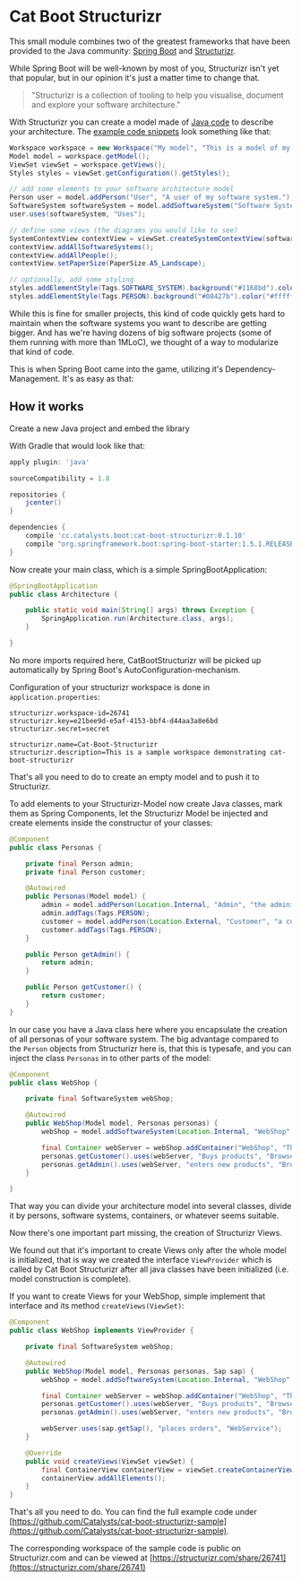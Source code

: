 # Cat Boot Structurizr

This small module combines two of the greatest frameworks that have been provided to the Java community:
[Spring Boot](http://projects.spring.io/spring-boot/) and [Structurizr](https://structurizr.com/). 

While Spring Boot will be well-known by most of you, Structurizr isn't yet that popular, but in our opinion
it's just a matter time to change that.

> "Structurizr is a collection of tooling to help you visualise, document and explore your software architecture."

With Structurizr you can create a model made of [Java code](https://structurizr.com/help/tutorials/java) to describe
your architecture. The [example code snippets](https://github.com/structurizr/java-starter/blob/master/src/main/java/com/mycompany/mysystem/Structurizr.java) look something like that:


```java
Workspace workspace = new Workspace("My model", "This is a model of my software system.");
Model model = workspace.getModel();
ViewSet viewSet = workspace.getViews();
Styles styles = viewSet.getConfiguration().getStyles();

// add some elements to your software architecture model
Person user = model.addPerson("User", "A user of my software system.");
SoftwareSystem softwareSystem = model.addSoftwareSystem("Software System", "My software system.");
user.uses(softwareSystem, "Uses");

// define some views (the diagrams you would like to see)
SystemContextView contextView = viewSet.createSystemContextView(softwareSystem, "Context", "A description of this diagram.");
contextView.addAllSoftwareSystems();
contextView.addAllPeople();
contextView.setPaperSize(PaperSize.A5_Landscape);

// optionally, add some styling
styles.addElementStyle(Tags.SOFTWARE_SYSTEM).background("#1168bd").color("#ffffff");
styles.addElementStyle(Tags.PERSON).background("#08427b").color("#ffffff");
```

While this is fine for smaller projects, this kind of code quickly gets hard to maintain when the software systems
you want to describe are getting bigger. And has we're having dozens of big software projects (some of them running with more than 
1MLoC), we thought of a way to modularize that kind of code.

This is when Spring Boot came into the game, utilizing it's Dependency-Management. It's as easy as that:

## How it works

Create a new Java project and embed the library

With Gradle that would look like that:

```groovy
apply plugin: 'java'

sourceCompatibility = 1.8

repositories {
    jcenter()
}

dependencies {
    compile 'cc.catalysts.boot:cat-boot-structurizr:0.1.10'
    compile "org.springframework.boot:spring-boot-starter:1.5.1.RELEASE"
}
```

Now create your main class, which is a simple SpringBootApplication:

```java
@SpringBootApplication
public class Architecture {

    public static void main(String[] args) throws Exception {
        SpringApplication.run(Architecture.class, args);
    }

}
```

No more imports required here, CatBootStructurizr will be picked up automatically by Spring Boot's AutoConfiguration-mechanism.

Configuration of your structurizr workspace is done in ``application.properties``:

```properties
structurizr.workspace-id=26741
structurizr.key=e21bee9d-e5af-4153-bbf4-d44aa3a8e6bd 
structurizr.secret=secret

structurizr.name=Cat-Boot-Structurizr 
structurizr.description=This is a sample workspace demonstrating cat-boot-structurizr
```

That's all you need to do to create an empty model and to push it to Structurizr.

To add elements to your Structurizr-Model now create Java classes, mark them as Spring Components, let the Structurizr Model
be injected and create elements inside the constructur of your classes:

```java
@Component
public class Personas {

    private final Person admin;
    private final Person customer;

    @Autowired
    public Personas(Model model) {
        admin = model.addPerson(Location.Internal, "Admin", "the administrator of our system");
        admin.addTags(Tags.PERSON);
        customer = model.addPerson(Location.External, "Customer", "a customer who wants to buy items in our shop");
        customer.addTags(Tags.PERSON);
    }

    public Person getAdmin() {
        return admin;
    }

    public Person getCustomer() {
        return customer;
    }
}
```

In our case you have a Java class here where you encapsulate the creation of all personas of your software system.
The big advantage compared to the ``Person`` objects from Structurizr here is, that this is typesafe, and you can inject
the class ``Personas`` in to other parts of the model:

```java
@Component
public class WebShop {

    private final SoftwareSystem webShop;

    @Autowired
    public WebShop(Model model, Personas personas) {
        webShop = model.addSoftwareSystem(Location.Internal, "WebShop", "Web-based application to buy our products");

        final Container webServer = webShop.addContainer("WebShop", "The web application of the web shop", "Tomcat");
        personas.getCustomer().uses(webServer, "Buys products", "Browser");
        personas.getAdmin().uses(webServer, "enters new products", "Browser");
    }

}
```

That way you can divide your architecture model into several classes, divide it by persons, software systems, containers, or whatever
seems suitable.

Now there's one important part missing, the creation of Structurizr Views.

We found out that it's important to create Views only after the whole model is initialized, that is way we created the 
interface ``ViewProvider`` which is called by Cat Boot Structurizr after all java classes have been initialized (i.e. model
construction is complete).

If you want to create Views for your WebShop, simple implement that interface and its method ``createViews(ViewSet)``:

```java
@Component
public class WebShop implements ViewProvider {

    private final SoftwareSystem webShop;

    @Autowired
    public WebShop(Model model, Personas personas, Sap sap) {
        webShop = model.addSoftwareSystem(Location.Internal, "WebShop", "Web-based application to buy our products");

        final Container webServer = webShop.addContainer("WebShop", "The web application of the web shop", "Tomcat");
        personas.getCustomer().uses(webServer, "Buys products", "Browser");
        personas.getAdmin().uses(webServer, "enters new products", "Browser");

        webServer.uses(sap.getSap(), "places orders", "WebService");
    }

    @Override
    public void createViews(ViewSet viewSet) {
        final ContainerView containerView = viewSet.createContainerView(webShop, "webshop", "WebShop");
        containerView.addAllElements();
    }
}
```

That's all you need to do. You can find the full example code under [https://github.com/Catalysts/cat-boot-structurizr-sample](https://github.com/Catalysts/cat-boot-structurizr-sample).  

The corresponding workspace of the sample code is public on Structurizr.com and can be viewed at [https://structurizr.com/share/26741](https://structurizr.com/share/26741)